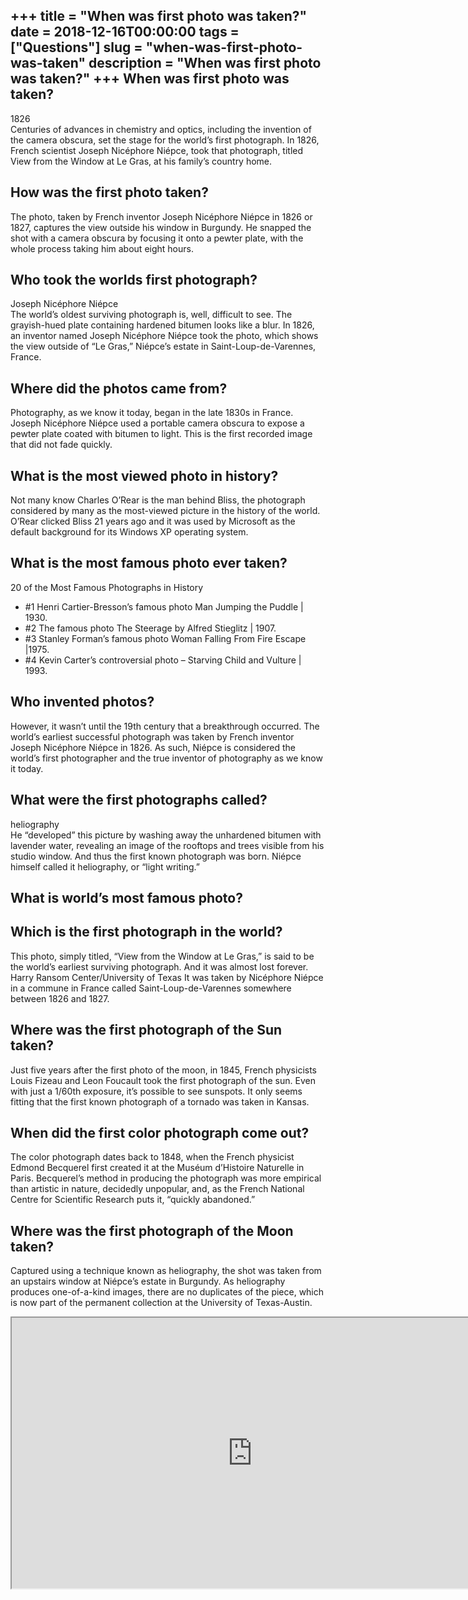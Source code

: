 +++
title = "When was first photo was taken?"
date = 2018-12-16T00:00:00
tags = ["Questions"]
slug = "when-was-first-photo-was-taken"
description = "When was first photo was taken?"
+++
When was first photo was taken?
-------------------------------

1826  
Centuries of advances in chemistry and optics, including the invention of the camera obscura, set the stage for the world’s first photograph. In 1826, French scientist Joseph Nicéphore Niépce, took that photograph, titled View from the Window at Le Gras, at his family’s country home.

How was the first photo taken?
------------------------------

The photo, taken by French inventor Joseph Nicéphore Niépce in 1826 or 1827, captures the view outside his window in Burgundy. He snapped the shot with a camera obscura by focusing it onto a pewter plate, with the whole process taking him about eight hours.

Who took the worlds first photograph?
-------------------------------------

Joseph Nicéphore Niépce  
The world’s oldest surviving photograph is, well, difficult to see. The grayish-hued plate containing hardened bitumen looks like a blur. In 1826, an inventor named Joseph Nicéphore Niépce took the photo, which shows the view outside of “Le Gras,” Niépce’s estate in Saint-Loup-de-Varennes, France.

Where did the photos came from?
-------------------------------

Photography, as we know it today, began in the late 1830s in France. Joseph Nicéphore Niépce used a portable camera obscura to expose a pewter plate coated with bitumen to light. This is the first recorded image that did not fade quickly.

What is the most viewed photo in history?
-----------------------------------------

Not many know Charles O’Rear is the man behind Bliss, the photograph considered by many as the most-viewed picture in the history of the world. O’Rear clicked Bliss 21 years ago and it was used by Microsoft as the default background for its Windows XP operating system.

What is the most famous photo ever taken?
-----------------------------------------

20 of the Most Famous Photographs in History

- \#1 Henri Cartier-Bresson’s famous photo Man Jumping the Puddle | 1930.
- \#2 The famous photo The Steerage by Alfred Stieglitz | 1907.
- \#3 Stanley Forman’s famous photo Woman Falling From Fire Escape |1975.
- \#4 Kevin Carter’s controversial photo – Starving Child and Vulture | 1993.

Who invented photos?
--------------------

However, it wasn’t until the 19th century that a breakthrough occurred. The world’s earliest successful photograph was taken by French inventor Joseph Nicéphore Niépce in 1826. As such, Niépce is considered the world’s first photographer and the true inventor of photography as we know it today.

What were the first photographs called?
---------------------------------------

heliography  
He “developed” this picture by washing away the unhardened bitumen with lavender water, revealing an image of the rooftops and trees visible from his studio window. And thus the first known photograph was born. Niépce himself called it heliography, or “light writing.”

What is world’s most famous photo?
----------------------------------

Which is the first photograph in the world?
-------------------------------------------

This photo, simply titled, “View from the Window at Le Gras,” is said to be the world’s earliest surviving photograph. And it was almost lost forever. Harry Ransom Center/University of Texas It was taken by Nicéphore Niépce in a commune in France called Saint-Loup-de-Varennes somewhere between 1826 and 1827.

Where was the first photograph of the Sun taken?
------------------------------------------------

Just five years after the first photo of the moon, in 1845, French physicists Louis Fizeau and Leon Foucault took the first photograph of the sun. Even with just a 1/60th exposure, it’s possible to see sunspots. It only seems fitting that the first known photograph of a tornado was taken in Kansas.

When did the first color photograph come out?
---------------------------------------------

The color photograph dates back to 1848, when the French physicist Edmond Becquerel first created it at the Muséum d’Histoire Naturelle in Paris. Becquerel’s method in producing the photograph was more empirical than artistic in nature, decidedly unpopular, and, as the French National Centre for Scientific Research puts it, “quickly abandoned.”

Where was the first photograph of the Moon taken?
-------------------------------------------------

Captured using a technique known as heliography, the shot was taken from an upstairs window at Niépce’s estate in Burgundy. As heliography produces one-of-a-kind images, there are no duplicates of the piece, which is now part of the permanent collection at the University of Texas-Austin.

<iframe allow="accelerometer; autoplay; clipboard-write; encrypted-media; gyroscope; picture-in-picture" allowfullscreen="" class="__youtube_prefs__  epyt-is-override  no-lazyload" data-no-lazy="1" data-origheight="433" data-origwidth="770" data-skipgform_ajax_framebjll="" height="433" id="_ytid_81703" loading="lazy" src="https://www.youtube.com/embed/sOkd8ObhN_M?enablejsapi=1&autoplay=0&cc_load_policy=0&cc_lang_pref=&iv_load_policy=1&loop=0&modestbranding=0&rel=1&fs=1&playsinline=0&autohide=2&theme=dark&color=red&controls=1&" title="YouTube player" width="770"></iframe>